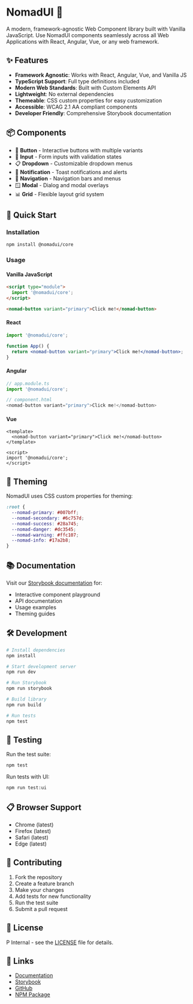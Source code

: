 # NomadUI 🚀

A modern, framework-agnostic Web Component library built with Vanilla JavaScript. Use NomadUI components seamlessly across all Web Applications with React, Angular, Vue, or any web framework.

## ✨ Features

- **Framework Agnostic**: Works with React, Angular, Vue, and Vanilla JS
- **TypeScript Support**: Full type definitions included
- **Modern Web Standards**: Built with Custom Elements API
- **Lightweight**: No external dependencies
- **Themeable**: CSS custom properties for easy customization
- **Accessible**: WCAG 2.1 AA compliant components
- **Developer Friendly**: Comprehensive Storybook documentation

## 📦 Components

- 🔘 **Button** - Interactive buttons with multiple variants
- 📝 **Input** - Form inputs with validation states
- 📋 **Dropdown** - Customizable dropdown menus
- 🔔 **Notification** - Toast notifications and alerts
- 🧭 **Navigation** - Navigation bars and menus
- 🪟 **Modal** - Dialog and modal overlays
- 📊 **Grid** - Flexible layout grid system

## 🚀 Quick Start

### Installation

```bash
npm install @nomadui/core
```

### Usage

#### Vanilla JavaScript
```html
<script type="module">
  import '@nomadui/core';
</script>

<nomad-button variant="primary">Click me!</nomad-button>
```

#### React
```jsx
import '@nomadui/core';

function App() {
  return <nomad-button variant="primary">Click me!</nomad-button>;
}
```

#### Angular
```typescript
// app.module.ts
import '@nomadui/core';

// component.html
<nomad-button variant="primary">Click me!</nomad-button>
```

#### Vue
```vue
<template>
  <nomad-button variant="primary">Click me!</nomad-button>
</template>

<script>
import '@nomadui/core';
</script>
```

## 🎨 Theming

NomadUI uses CSS custom properties for theming:

```css
:root {
  --nomad-primary: #007bff;
  --nomad-secondary: #6c757d;
  --nomad-success: #28a745;
  --nomad-danger: #dc3545;
  --nomad-warning: #ffc107;
  --nomad-info: #17a2b8;
}
```

## 📚 Documentation

Visit our [Storybook documentation](https://nomad-ui.storybook.com) for:
- Interactive component playground
- API documentation
- Usage examples
- Theming guides

## 🛠️ Development

```bash
# Install dependencies
npm install

# Start development server
npm run dev

# Run Storybook
npm run storybook

# Build library
npm run build

# Run tests
npm test
```

## 🧪 Testing

Run the test suite:
```bash
npm test
```

Run tests with UI:
```bash
npm run test:ui
```

## 📋 Browser Support

- Chrome (latest)
- Firefox (latest)
- Safari (latest)
- Edge (latest)

## 🤝 Contributing

1. Fork the repository
2. Create a feature branch
3. Make your changes
4. Add tests for new functionality
5. Run the test suite
6. Submit a pull request

## 📄 License

P Internal - see the [LICENSE](LICENSE) file for details.

## 🔗 Links

- [Documentation](https://your-docs-url.com)
- [Storybook](https://your-storybook-url.com)
- [GitHub](https://github.com/yourusername/nomadui)
- [NPM Package](https://www.npmjs.com/package/@nomadui/core)